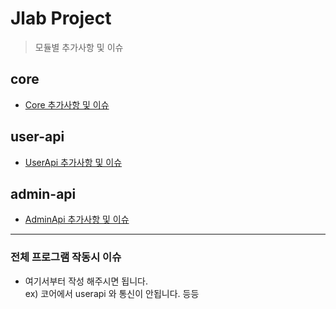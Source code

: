 # Jlab Project

> 모듈별 추가사항 및 이슈

## core
 - [Core 추가사항 및 이슈](https://github.com/mmirotime/J_Lab/blob/dev/ab_be/core/src/main/java/com/jlab/ab/core.md)

## user-api
 - [UserApi 추가사항 및 이슈](https://github.com/mmirotime/J_Lab/blob/dev/ab_be/user-api/src/main/java/com/jlab/ab/user-api.md)

## admin-api
 - [AdminApi 추가사항 및 이슈](https://github.com/mmirotime/J_Lab/blob/dev/ab_be/admin-api/src/main/java/com/jlab/ab/admin-api.md)

-------------

### 전체 프로그램 작동시 이슈
  - 여기서부터 작성 해주시면 됩니다.  
  ex) 코어에서 userapi 와 통신이 안됩니다. 등등
